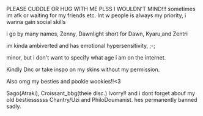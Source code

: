 PLEASE CUDDLE OR HUG WITH ME PLSS I WOULDN'T MIND!!! sometimes im afk or waiting for my friends etc. Int w people is always my priority, i wanna gain social skills

i go by many names, Zenny, Dawnlight short for Dawn, Kyaru,and Zentri

im kinda ambiverted and has emotional hypersensitivity, ;-;

minor, but i don't want to specify what age i am on the internet.

Kindly Dnc or take inspo on my skins without my permission.


Also omg my besties and pookie wookies!!<3

Sago(Atraki), Croissant_bbg(theie disc.) Ivorry!! and i dont forget abouf my old bestiessssss Chantry/Uzi and PhiloDoumanist. hes permanently banned sadly.


